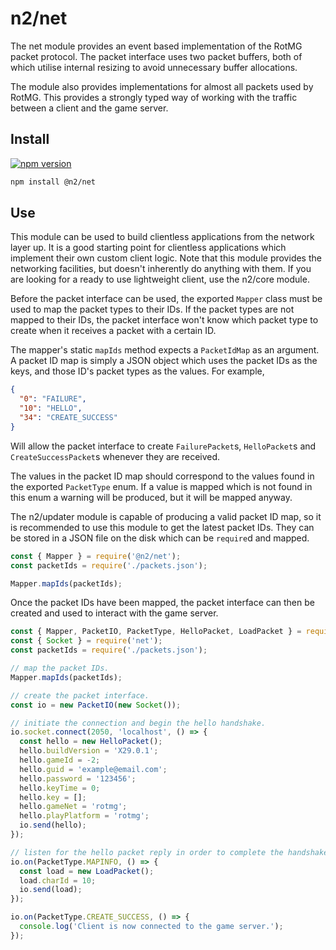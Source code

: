 # n2/net

The net module provides an event based implementation of the RotMG packet protocol. The packet interface uses two packet buffers, both of which utilise internal resizing to avoid unnecessary buffer allocations.

The module also provides implementations for almost all packets used by RotMG. This provides a strongly typed way of working with the traffic between a client and the game server.

## Install

[![npm version](https://badge.fury.io/js/%40n2%2Fnet.svg)](https://badge.fury.io/js/%40n2%2Fnet)

```bash
npm install @n2/net
```

## Use

This module can be used to build clientless applications from the network layer up. It is a good starting point for clientless applications which implement their own custom client logic. Note that this module provides the networking facilities, but doesn't inherently do anything with them. If you are looking for a ready to use lightweight client, use the n2/core module.

Before the packet interface can be used, the exported `Mapper` class must be used to map the packet types to their IDs.
If the packet types are not mapped to their IDs, the packet interface won't know which packet type to create when it receives a packet with a certain ID.

The mapper's static `mapIds` method expects a `PacketIdMap` as an argument. A packet ID map is simply a JSON object which uses the packet IDs as the keys, and those ID's packet types as the values. For example,

```json
{
  "0": "FAILURE",
  "10": "HELLO",
  "34": "CREATE_SUCCESS"
}
```

Will allow the packet interface to create `FailurePacket`s, `HelloPacket`s and `CreateSuccessPacket`s whenever they are received.

The values in the packet ID map should correspond to the values found in the exported `PacketType` enum. If a value is mapped which is not found in this enum a warning will be produced, but it will be mapped anyway.

The n2/updater module is capable of producing a valid packet ID map, so it is recommended to use this module to get the latest packet IDs. They can be stored in a JSON file on the disk which can be `require`d and mapped.

```javascript
const { Mapper } = require('@n2/net');
const packetIds = require('./packets.json');

Mapper.mapIds(packetIds);
```

Once the packet IDs have been mapped, the packet interface can then be created and used to interact with the game server.

```javascript
const { Mapper, PacketIO, PacketType, HelloPacket, LoadPacket } = require('@n2/net');
const { Socket } = require('net');
const packetIds = require('./packets.json');

// map the packet IDs.
Mapper.mapIds(packetIds);

// create the packet interface.
const io = new PacketIO(new Socket());

// initiate the connection and begin the hello handshake.
io.socket.connect(2050, 'localhost', () => {
  const hello = new HelloPacket();
  hello.buildVersion = 'X29.0.1';
  hello.gameId = -2;
  hello.guid = 'example@email.com';
  hello.password = '123456';
  hello.keyTime = 0;
  hello.key = [];
  hello.gameNet = 'rotmg';
  hello.playPlatform = 'rotmg';
  io.send(hello);
});

// listen for the hello packet reply in order to complete the handshake.
io.on(PacketType.MAPINFO, () => {
  const load = new LoadPacket();
  load.charId = 10;
  io.send(load);
});

io.on(PacketType.CREATE_SUCCESS, () => {
  console.log('Client is now connected to the game server.');
});

```
